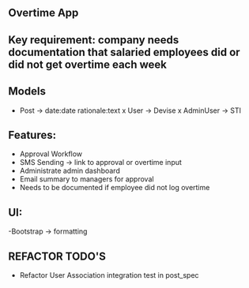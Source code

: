 ## Overtime App

## Key requirement: company needs documentation that salaried employees did or did not get overtime each week

## Models

- Post -> date:date rationale:text
x User -> Devise
x AdminUser -> STI

## Features:

- Approval Workflow
- SMS Sending -> link to approval or overtime input
- Administrate admin dashboard
- Email summary to managers for approval
- Needs to be documented if employee did not log overtime

## UI:
-Bootstrap -> formatting

## REFACTOR TODO'S
- Refactor User Association integration test in post_spec
